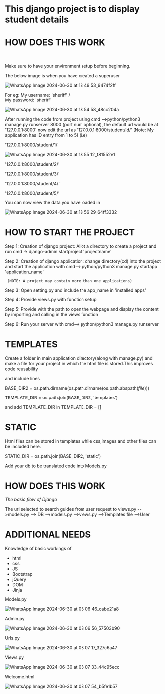 # This django project is to display student details

<h1><b>HOW DOES THIS WORK</b></h1><br>

Make sure to have your environment setup before beginning.

The below image is when you have created a superuser

![WhatsApp Image 2024-06-30 at 18 49 53_9474f2ff](https://github.com/Mirzasheriff/my_django_student_data/assets/114513782/2ee44a7a-cc8f-4f03-8405-1d8551ec0a98)



For eg: My username: 'sheriff'   /   
        My password: 'sheriff'

![WhatsApp Image 2024-06-30 at 18 54 58_48cc204a](https://github.com/Mirzasheriff/my_django_student_data/assets/114513782/8ddc5974-7762-41d2-84cf-61de048dd088)



After running the code from project using cmd -->python/python3 manage.py runserver 8000 (port num optional), the default url would be at '127.0.0.1:8000' 
now edit the url as '127.0.0.1:8000/student/id/'
(Note: My application has ID entry from 1 to 5)
(i.e)

'127.0.0.1:8000/student/1/'

![WhatsApp Image 2024-06-30 at 18 55 12_f81552e1](https://github.com/Mirzasheriff/my_django_student_data/assets/114513782/631a0727-8eef-41bc-8cd0-a138d5a354e8)


'127.0.0.1:8000/student/2/'

'127.0.0.1:8000/student/3/'

'127.0.0.1:8000/student/4/'

'127.0.0.1:8000/student/5/'

You can now view the data you have loaded in

![WhatsApp Image 2024-06-30 at 18 56 29_64ff3332](https://github.com/Mirzasheriff/my_django_student_data/assets/114513782/e5c5ac3f-81bd-4a5e-ae3a-6e756d672a58)



<h1><b>HOW TO START THE PROJECT</b></h1>



Step 1:
     Creation of django project: Allot a directory to create a project and run cmd -> django-admin startproject 'projectname'

Step 2:
     Creation of django application: change directory(cd) into the project and start the application with cmd--> python/python3 manage.py startapp 'application_name'

     (NOTE: A project may contain more than one applications)

Step 3:
     Open setting.py and include the app_name in 'installed apps'

Step 4:
     Provide views.py with function setup

Step 5:
     Provide with the path to open the webpage and display the content by importing and calling in the views function

Step 6:
     Run your server with cmd--> python/python3 manage.py runserver 


<h1><b>TEMPLATES</b></h1>

Create a folder in main application directory(along with manage.py) and make a file for your project in which the html file is stored.This improves code reusability

and include lines 

BASE_DIR2 = os.path.dirname(os.path.dirname(os.path.abspath(_file_)))

TEMPLATE_DIR = os.path.join(BASE_DIR2, 'templates')

and add TEMPLATE_DIR in TEMPLATE_DIR = []

<h1><b>STATIC</b></h1>

Html files can be stored in templates while css,images and other files can be included here.

STATIC_DIR = os.path.join(BASE_DIR2, 'static')

Add your db to be translated code into Models.py

<h1><b>HOW DOES THIS WORK</b></h1>

<i>The basic flow of Django</i>

The url selected to search guides from user request to views.py -->models.py --> DB -->models.py -->views.py -->Templates file -->User

<h1><b>ADDITIONAL NEEDS</b></h1>

Knowledge of basic workings of <ul>
<li>html</li>
<li>css</li>
<li>JS</li>
<li>Bootstrap</li>
<li>jQuery</li>
<li>DOM</li>
<li>Jinja</li>
</ul>

Models.py

![WhatsApp Image 2024-06-30 at 03 06 46_cabe21a8](https://github.com/Mirzasheriff/my_django_student_data/assets/114513782/39ce580e-12b6-45e5-beab-60a0d52a746a)



Admin.py

![WhatsApp Image 2024-06-30 at 03 06 56_57503b90](https://github.com/Mirzasheriff/my_django_student_data/assets/114513782/905d11bb-743a-4b54-933c-141258a01a64)



Urls.py

![WhatsApp Image 2024-06-30 at 03 07 17_327c6a47](https://github.com/Mirzasheriff/my_django_student_data/assets/114513782/5095db34-8329-4acd-9df0-7b5acd42bcbc)


Views.py

![WhatsApp Image 2024-06-30 at 03 07 33_44c95ecc](https://github.com/Mirzasheriff/my_django_student_data/assets/114513782/2ae76b76-730e-47f0-802e-18fde29a9df7)


Welcome.html

![WhatsApp Image 2024-06-30 at 03 07 54_b5fe1b57](https://github.com/Mirzasheriff/my_django_student_data/assets/114513782/fc610226-31f1-441e-9c24-2fc0922f9978)

